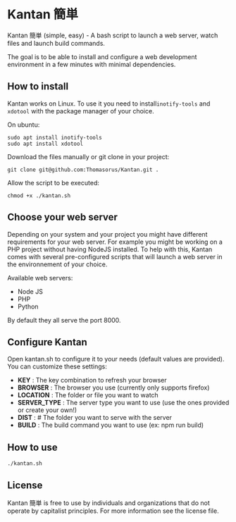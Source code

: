 # Kantan 簡単

Kantan 簡単 (simple, easy) - A bash script to launch a web server, watch files and launch build commands.

The goal is to be able to install and configure a web development environment in a few minutes with minimal dependencies.

## How to install

Kantan works on Linux. To use it you need to install`inotify-tools` and `xdotool` with the package manager of your choice.

On ubuntu:

```
sudo apt install inotify-tools
sudo apt install xdotool 
```

Download the files manually or git clone in your project:

```
git clone git@github.com:Thomasorus/Kantan.git .
```

Allow the script to be executed:
```
chmod +x ./kantan.sh
```

## Choose your web server

Depending on your system and your project you might have different requirements for your web server. For example you might be working on a PHP project without having NodeJS installed. To help with this, Kantan comes with several pre-configured scripts that will launch a web server in the environnement of your choice.

Available web servers:

- Node JS
- PHP
- Python

By default they all serve the port 8000.

## Configure Kantan

Open kantan.sh to configure it to your needs (default values are provided). You can customize these settings:

- **KEY** : The key combination to refresh your browser
- **BROWSER** : The browser you use (currently only supports firefox)
- **LOCATION** : The folder or file you want to watch
- **SERVER_TYPE** : The server type you want to use (use the ones provided or create your own!)
- **DIST** : # The folder you want to serve with the server
- **BUILD** : The build command you want to use (ex: npm run build)

## How to use

`./kantan.sh`

## License

Kantan 簡単 is free to use by individuals and organizations that do not operate by capitalist principles. For more information see the license file.
